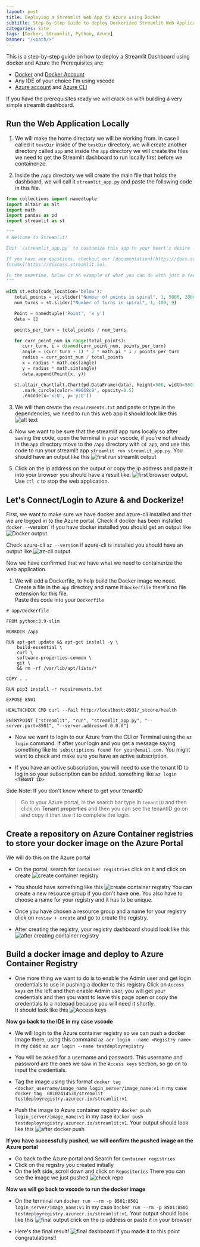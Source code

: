 ```yaml
---
layout: post
title: Deploying a Streamlit Web App to Azure using Docker
subtitle: Step-by-Step Guide to deploy Dockerized Streamlit Web Application
categories: Site
tags: [Docker, Streamlit, Python, Azure]
banner: "/<path/>"
---
```


This is a step-by-step guide on how to deploy a Streamlit Dashboard using docker and Azure the Prerequisites are:
- [Docker](https://www.docker.com/products/docker-desktop/) and [Docker Account](https://hub.docker.com/login)
- Any IDE of your choice I'm using vscode
- [Azure account](http://portal.azure.com/signin/index/) and [Azure CLI](https://learn.microsoft.com/en-us/cli/azure/install-azure-cli)

If you have the prerequisites ready we will crack on with building a very simple streamlit dashboard.

## Run the Web Application Locally

1. We will make the home directory we will be working from. in case I called it `testDir` inside of the `testDir` directory,
we will create another directory called `app` and inside the `app` directory we will create the files we need to get 
the Streamlit dashboard to run locally first before we containerize.

2. Inside the `/app` directory we will create the main file that holds the dashboard, we will call it `streamlit_app.py`
and paste the following code in this file.

```python
from collections import namedtuple
import altair as alt
import math
import pandas as pd
import streamlit as st

"""
# Welcome to Streamlit!

Edit `/streamlit_app.py` to customize this app to your heart's desire :heart:

If you have any questions, checkout our [documentation](https://docs.streamlit.io) and [community
forums](https://discuss.streamlit.io).

In the meantime, below is an example of what you can do with just a few lines of code:
"""

with st.echo(code_location='below'):
   total_points = st.slider("Number of points in spiral", 1, 5000, 2000)
   num_turns = st.slider("Number of turns in spiral", 1, 100, 9)

   Point = namedtuple('Point', 'x y')
   data = []

   points_per_turn = total_points / num_turns

   for curr_point_num in range(total_points):
      curr_turn, i = divmod(curr_point_num, points_per_turn)
      angle = (curr_turn + 1) * 2 * math.pi * i / points_per_turn
      radius = curr_point_num / total_points
      x = radius * math.cos(angle)
      y = radius * math.sin(angle)
      data.append(Point(x, y))

   st.altair_chart(alt.Chart(pd.DataFrame(data), height=500, width=500)
      .mark_circle(color='#0068c9', opacity=0.5)
      .encode(x='x:Q', y='y:Q'))
```

3. We will then create the `requirements.txt` and paste or type in the dependencies, we need to run this web app
it should look like this ![alt text](/assets/images/banners/Requirements.jpg)

4. Now we want to be sure that the streamlit app runs locally so after saving the code, open the terminal in your vscode, 
if you're not already in the `app` directory move to the `/app` directory with `cd app`, and use this code to run your streamlit app
`streamlit run streamlit_app.py`.
You should have an output like this ![first run streamlit output](/assets/images/banners/runStreamlit.jpg)

5. Click on the ip address on the output or copy the ip address and paste it into your browser you should have a result like: ![first browser output](/assets/images/banners/first-dashborad-streamlit.jpg). <br/>
Use `ctl c` to stop the web application.


## Let's Connect/Login to Azure & and Dockerize!

First, we want to make sure we have docker and azure-cli installed and that we are logged in to the Azure portal.
Check if docker has been installed `docker -`-version` if you have docker installed you should get an output like ![Docker output](/assets/images/banners/docker-version-check.jpg). <br/>

Check azure-cli `az --version` if azure-cli is installed you should have an output like ![az-cli output](/assets/images/banners/az-cli-version.jpg). <br/>
 
Now we have confirmed that we have what we need to containerize the web application. 

1. We will add a Dockerfile, to help build the Docker image we need. Create a file in the `app` directory and name it `Dockerfile` there's no file extension for this file. <br/>
Paste this code into your `Dockerfile`
```
# app/Dockerfile

FROM python:3.9-slim

WORKDIR /app

RUN apt-get update && apt-get install -y \
    build-essential \
    curl \
    software-properties-common \
    git \
    && rm -rf /var/lib/apt/lists/*

COPY . .

RUN pip3 install -r requirements.txt

EXPOSE 8501

HEALTHCHECK CMD curl --fail http://localhost:8501/_stcore/health

ENTRYPOINT ["streamlit", "run", "streamlit_app.py", "--server.port=8501", "--server.address=0.0.0.0"]
```

- Now we want to login to our Azure from the CLI or Terminal using the `az login` command.
If after your login and you get a message saying something like `No subscriptions found for your@email.com.` You might want to check and make sure you have an active subscription.

- If you have an active subscription, you will need to use the tenant ID to log in so your subscription can be added. something like `az login <TENANT ID>`

Side Note: If you don't know where to get your tenantID
> Go to your Azure portal, in the search bar type in `tenantID` and then click on **Tenant properties** and then you can see the tenantID go on and copy it then use it to complete the login.

## Create a repository on Azure Container registries to store your docker image on the Azure Portal

We will do this on the Azure portal

- On the portal, search for `Container registries` click on it and click on create ![create container registry](/assets/images/banners/create-registry.jpg)

- You should have something like this ![create container registry](/assets//images/banners/create-registry-2.jpg) You can create a new resource group if you don't have one.
You also have to choose a name for your registry and it has to be unique. 

- Once you have chosen a resource group and a name for your registry click on `review + create` and go to create the registry.

- After creating the registry, your registry dashboard should look like this ![after creating container registry](/assets/images/banners/deploy-dashboard.jpg)


## Build a docker image and deploy to Azure Container Registry

- One more thing we want to do is to enable the Admin user and get login credentials to use in pushing a docker to this registry
Click on `Access keys` on the left and then enable Admin user, you will get your credentials and then you want to leave this page open or copy the credentials to a notepad because you will need it shortly. <br/>
It should look like this ![Access keys](/assets/images/banners/deploy-acceess-keys.jpg)

**Now go back to the IDE in my case vscode**

- We will login to the Azure container registry so we can push a docker image there, using this command `az acr login --name <Registry name>`
in my case `az acr login --name testdeployregistry`

- You will be asked for a username and password. This username and password are the ones we saw in the `Access keys` section, so go on to input the credentials.

- Tag the image using this format `docker tag  <docker_username/image_name login_server/image_name:v1` 
in my case `docker tag  08102414530/streamlit testdeployregistry.azurecr.io/streamlit:v1`

- Push the image to Azure container registry `docker push login_server/image_name:v1` 
in my case `docker push testdeployregistry.azurecr.io/streamlit:v1`.
Your output should look like this ![after docker push](/assets/images/banners/push-output.jpg)

**If you have successfully pushed, we will confirm the pushed image on the Azure portal**

- Go back to the Azure portal and Search for `Container registries`
- Click on the registry you created initially 
- On the left side, scroll down and click on `Repositories` There you can see the image we just pushed ![check repo](/assets/images/banners/registry-repos.jpg)

**Now we will go back to vscode to run the docker image**

- On the terminal run `docker run --rm -p 8501:8501 login_server/image_name:v1` in my case `docker run --rm -p 8501:8501 testdeployregistry.azurecr.io/streamlit:v1`.
Your output should look like this ![final output](/assets/images/banners/final-output.jpg) click on the ip address or paste it in your browser

- Here's the final result! ![final dashboard](/assets/images/banners/final-dashboard.jpg) if you made it to this point congratulations!!
